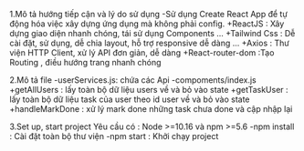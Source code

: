 1.Mô tả hướng tiếp cận và lý do sử dụng
-Sử dụng Create React App để tự động hóa việc xây dựng ứng dụng mà không phải config.
    +ReactJS : Xây dựng giao diện nhanh chóng, tái sử dụng Components ...
    +Tailwind Css : Dễ cài đặt, sử dụng, dễ chia layout, hỗ trợ responsive dễ dàng ...
    +Axios : Thư viện HTTP Client, xử lý API đơn giản, dễ dàng
    +React-router-dom :Tạo Routing , điều hướng trang nhanh chóng

2.Mô tả file
-userServices.js: chứa các Api 
-compoments/index.js
    +getAllUsers : lấy toàn bộ dữ liệu users về và bỏ vào state
    +getTaskUser : lấy toàn bộ dữ liệu task của user theo id user về và bỏ vào state
    +handleMarkDone : xử lý mark done những task chưa done và cập nhập lại 

3.Set up, start project
Yêu cầu có : Node >=10.16 và npm >=5.6
-npm install : Cài đặt toàn bộ thư viện
-npm start : Khởi chạy project